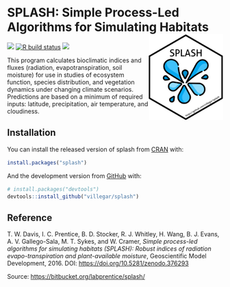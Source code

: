 
<!-- README.md is generated from README.Rmd. Please edit that file -->

# SPLASH: Simple Process-Led Algorithms for Simulating Habitats <img src="https://raw.githubusercontent.com/villegar/splash/main/inst/images/logo.png" alt="logo" align="right" height=200px/>

<!-- badges: start -->
<!-- [![](https://img.shields.io/badge/devel%20version-1.0.2-yellow.svg)](https://github.com/villegar/splash) -->

[![](https://www.r-pkg.org/badges/version/splash?color=black)](https://cran.r-project.org/package=splash)
[![R build
status](https://github.com/villegar/splash/workflows/R-CMD-check/badge.svg)](https://github.com/villegar/splash/actions)
[![](https://img.shields.io/badge/doi-10.5281/zenodo.376293-blue.svg)](https://doi.org/10.5281/zenodo.376293)
<!-- badges: end -->

This program calculates bioclimatic indices and fluxes (radiation,
evapotranspiration, soil moisture) for use in studies of ecosystem
function, species distribution, and vegetation dynamics under changing
climate scenarios. Predictions are based on a minimum of required
inputs: latitude, precipitation, air temperature, and cloudiness.

## Installation

You can install the released version of splash from
[CRAN](https://CRAN.R-project.org) with:

``` r
install.packages("splash")
```

And the development version from [GitHub](https://github.com/) with:

<!-- You can install the development version from [GitHub](https://github.com/) with: -->

``` r
# install.packages("devtools")
devtools::install_github("villegar/splash")
```

## Reference

T. W. Davis, I. C. Prentice, B. D. Stocker, R. J. Whitley, H. Wang, B.
J. Evans, A. V. Gallego-Sala, M. T. Sykes, and W. Cramer, *Simple
process-led algorithms for simulating habitats (SPLASH): Robust indices
of radiation evapo-transpiration and plant-available moisture*,
Geoscientific Model Development, 2016. DOI:
<https://doi.org/10.5281/zenodo.376293>

Source: <https://bitbucket.org/labprentice/splash/>
